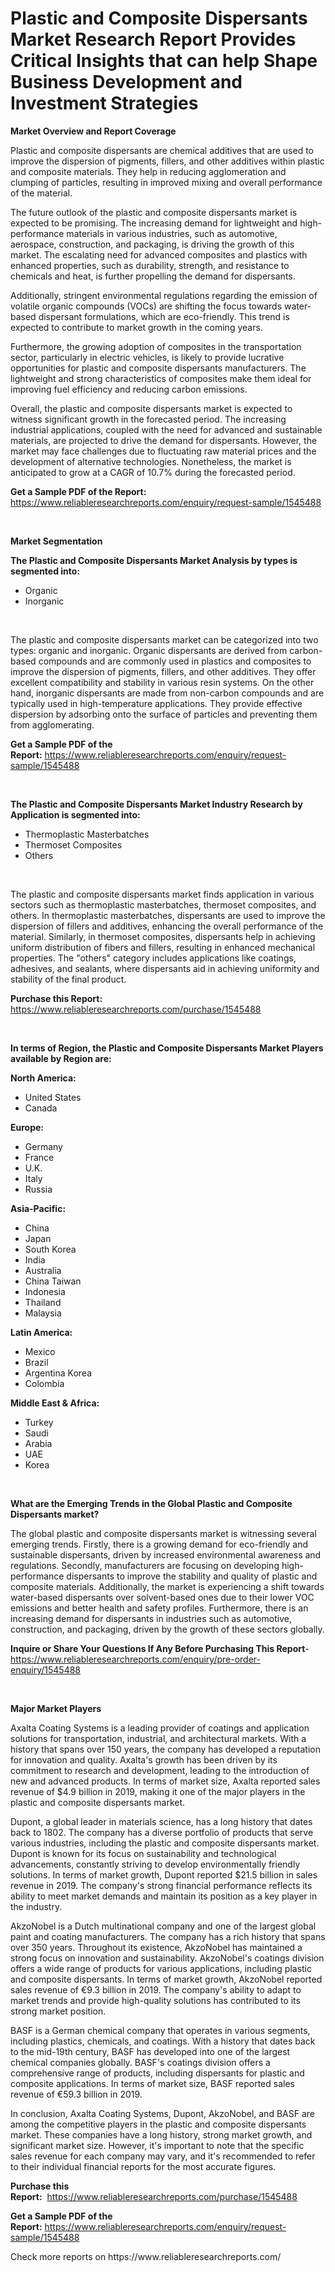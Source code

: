 <p><h1>Plastic and Composite Dispersants Market Research Report Provides Critical Insights that can help Shape Business Development and Investment Strategies</h1></p><p><strong>Market Overview and Report Coverage</strong></p>
<p><p>Plastic and composite dispersants are chemical additives that are used to improve the dispersion of pigments, fillers, and other additives within plastic and composite materials. They help in reducing agglomeration and clumping of particles, resulting in improved mixing and overall performance of the material.</p><p>The future outlook of the plastic and composite dispersants market is expected to be promising. The increasing demand for lightweight and high-performance materials in various industries, such as automotive, aerospace, construction, and packaging, is driving the growth of this market. The escalating need for advanced composites and plastics with enhanced properties, such as durability, strength, and resistance to chemicals and heat, is further propelling the demand for dispersants.</p><p>Additionally, stringent environmental regulations regarding the emission of volatile organic compounds (VOCs) are shifting the focus towards water-based dispersant formulations, which are eco-friendly. This trend is expected to contribute to market growth in the coming years.</p><p>Furthermore, the growing adoption of composites in the transportation sector, particularly in electric vehicles, is likely to provide lucrative opportunities for plastic and composite dispersants manufacturers. The lightweight and strong characteristics of composites make them ideal for improving fuel efficiency and reducing carbon emissions.</p><p>Overall, the plastic and composite dispersants market is expected to witness significant growth in the forecasted period. The increasing industrial applications, coupled with the need for advanced and sustainable materials, are projected to drive the demand for dispersants. However, the market may face challenges due to fluctuating raw material prices and the development of alternative technologies. Nonetheless, the market is anticipated to grow at a CAGR of 10.7% during the forecasted period.</p></p>
<p><strong>Get a Sample PDF of the Report:</strong> <a href="https://www.reliableresearchreports.com/enquiry/request-sample/1545488">https://www.reliableresearchreports.com/enquiry/request-sample/1545488</a></p>
<p>&nbsp;</p>
<p><strong>Market Segmentation</strong></p>
<p><strong>The Plastic and Composite Dispersants Market Analysis by types is segmented into:</strong></p>
<p><ul><li>Organic</li><li>Inorganic</li></ul></p>
<p>&nbsp;</p>
<p><p>The plastic and composite dispersants market can be categorized into two types: organic and inorganic. Organic dispersants are derived from carbon-based compounds and are commonly used in plastics and composites to improve the dispersion of pigments, fillers, and other additives. They offer excellent compatibility and stability in various resin systems. On the other hand, inorganic dispersants are made from non-carbon compounds and are typically used in high-temperature applications. They provide effective dispersion by adsorbing onto the surface of particles and preventing them from agglomerating.</p></p>
<p><strong>Get a Sample PDF of the Report:</strong>&nbsp;<a href="https://www.reliableresearchreports.com/enquiry/request-sample/1545488">https://www.reliableresearchreports.com/enquiry/request-sample/1545488</a></p>
<p>&nbsp;</p>
<p><strong>The Plastic and Composite Dispersants Market Industry Research by Application is segmented into:</strong></p>
<p><ul><li>Thermoplastic Masterbatches</li><li>Thermoset Composites</li><li>Others</li></ul></p>
<p>&nbsp;</p>
<p><p>The plastic and composite dispersants market finds application in various sectors such as thermoplastic masterbatches, thermoset composites, and others. In thermoplastic masterbatches, dispersants are used to improve the dispersion of fillers and additives, enhancing the overall performance of the material. Similarly, in thermoset composites, dispersants help in achieving uniform distribution of fibers and fillers, resulting in enhanced mechanical properties. The "others" category includes applications like coatings, adhesives, and sealants, where dispersants aid in achieving uniformity and stability of the final product.</p></p>
<p><strong>Purchase this Report:</strong>&nbsp; <a href="https://www.reliableresearchreports.com/purchase/1545488">https://www.reliableresearchreports.com/purchase/1545488</a></p>
<p>&nbsp;</p>
<p><strong>In terms of Region, the Plastic and Composite Dispersants Market Players available by Region are:</strong></p>
<p>
    <p> <strong> North America: </strong>
        <ul>
            <li>United States</li>
            <li>Canada</li>
        </ul>
        </p> 
    <p> <strong> Europe: </strong>
        <ul>
            <li>Germany</li>
            <li>France</li>
            <li>U.K.</li>
            <li>Italy</li>
            <li>Russia</li>
        </ul>
        </p> 
    <p> <strong> Asia-Pacific: </strong>
        <ul>
            <li>China</li>
            <li>Japan</li>
            <li>South Korea</li>
            <li>India</li>
            <li>Australia</li>
            <li>China Taiwan</li>
            <li>Indonesia</li>
            <li>Thailand</li>
            <li>Malaysia</li>
        </ul>
        </p> 
    <p> <strong> Latin America: </strong>
        <ul>
            <li>Mexico</li>
            <li>Brazil</li>
            <li>Argentina Korea</li>
            <li>Colombia</li>
        </ul>
        </p> 
    <p> <strong> Middle East & Africa: </strong>
        <ul>
            <li>Turkey</li>
            <li>Saudi</li>
            <li>Arabia</li>
            <li>UAE</li>
            <li>Korea</li>
        </ul>
    </p>
    </p>
<p>&nbsp;</p>
<p><strong>What are the Emerging Trends in the Global Plastic and Composite Dispersants market?</strong></p>
<p><p>The global plastic and composite dispersants market is witnessing several emerging trends. Firstly, there is a growing demand for eco-friendly and sustainable dispersants, driven by increased environmental awareness and regulations. Secondly, manufacturers are focusing on developing high-performance dispersants to improve the stability and quality of plastic and composite materials. Additionally, the market is experiencing a shift towards water-based dispersants over solvent-based ones due to their lower VOC emissions and better health and safety profiles. Furthermore, there is an increasing demand for dispersants in industries such as automotive, construction, and packaging, driven by the growth of these sectors globally.</p></p>
<p><strong>Inquire or Share Your Questions If Any Before Purchasing This Report</strong>- <a href="https://www.reliableresearchreports.com/enquiry/pre-order-enquiry/1545488">https://www.reliableresearchreports.com/enquiry/pre-order-enquiry/1545488</a></p>
<p>&nbsp;</p>
<p><strong>Major Market Players</strong></p>
<p><p>Axalta Coating Systems is a leading provider of coatings and application solutions for transportation, industrial, and architectural markets. With a history that spans over 150 years, the company has developed a reputation for innovation and quality. Axalta's growth has been driven by its commitment to research and development, leading to the introduction of new and advanced products. In terms of market size, Axalta reported sales revenue of $4.9 billion in 2019, making it one of the major players in the plastic and composite dispersants market.</p><p>Dupont, a global leader in materials science, has a long history that dates back to 1802. The company has a diverse portfolio of products that serve various industries, including the plastic and composite dispersants market. Dupont is known for its focus on sustainability and technological advancements, constantly striving to develop environmentally friendly solutions. In terms of market growth, Dupont reported $21.5 billion in sales revenue in 2019. The company's strong financial performance reflects its ability to meet market demands and maintain its position as a key player in the industry.</p><p>AkzoNobel is a Dutch multinational company and one of the largest global paint and coating manufacturers. The company has a rich history that spans over 350 years. Throughout its existence, AkzoNobel has maintained a strong focus on innovation and sustainability. AkzoNobel's coatings division offers a wide range of products for various applications, including plastic and composite dispersants. In terms of market growth, AkzoNobel reported sales revenue of €9.3 billion in 2019. The company's ability to adapt to market trends and provide high-quality solutions has contributed to its strong market position.</p><p>BASF is a German chemical company that operates in various segments, including plastics, chemicals, and coatings. With a history that dates back to the mid-19th century, BASF has developed into one of the largest chemical companies globally. BASF's coatings division offers a comprehensive range of products, including dispersants for plastic and composite applications. In terms of market size, BASF reported sales revenue of €59.3 billion in 2019.</p><p>In conclusion, Axalta Coating Systems, Dupont, AkzoNobel, and BASF are among the competitive players in the plastic and composite dispersants market. These companies have a long history, strong market growth, and significant market size. However, it's important to note that the specific sales revenue for each company may vary, and it's recommended to refer to their individual financial reports for the most accurate figures.</p></p>
<p><strong>Purchase this Report:</strong>&nbsp;&nbsp;<a href="https://www.reliableresearchreports.com/purchase/1545488">https://www.reliableresearchreports.com/purchase/1545488</a></p>
<p></p>
<p><strong>Get a Sample PDF of the Report:</strong>&nbsp;<a href="https://www.reliableresearchreports.com/enquiry/request-sample/1545488">https://www.reliableresearchreports.com/enquiry/request-sample/1545488</a></p>
<p>Check more reports on https://www.reliableresearchreports.com/</p>